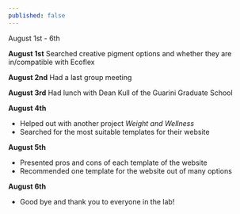 ```yaml
---
published: false
---
```

August 1st - 6th

**August 1st**
Searched creative pigment options and whether they are in/compatible with Ecoflex

**August 2nd**
Had a last group meeting

**August 3rd**
Had lunch with Dean Kull of the Guarini Graduate School

**August 4th**
- Helped out with another project _Weight and Wellness_ 
- Searched for the most suitable templates for their website

**August 5th**
- Presented pros and cons of each template of the website
- Recommended one template for the website out of many options

**August 6th**
- Good bye and thank you to everyone in the lab!